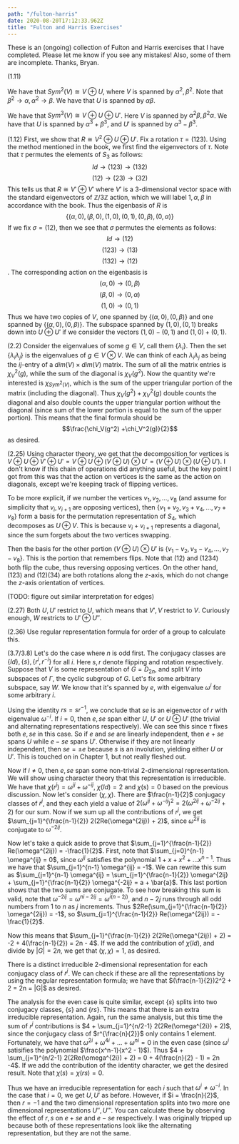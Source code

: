 ```yaml
---
path: "/fulton-harris"
date: 2020-08-20T17:12:33.962Z
title: "Fulton and Harris Exercises"
---
```


These is an (ongoing) collection of Fulton and Harris exercises that I have completed. Please let me know if you see any mistakes! Also, some of them are incomplete. Thanks, Bryan.

(1.11) 

We have that $Sym^2(V) \cong V \oplus U$, where $V$ is spanned by $\alpha^2, \beta^2$. Note that $\beta^2 \rightarrow \alpha, \alpha^2 \rightarrow \beta$. We have that $U$ is spanned by $\alpha \beta$.

We have that $Sym^3(V) \cong V \oplus U \oplus U'$. Here $V$ is spanned by $\alpha^2 \beta, \beta^2 \alpha$. We have that $U$ is spanned by $\alpha^3 + \beta^3$, and $U'$ is spanned by $\alpha^3 - \beta^3$.

(1.12)
First, we show that $R \cong V^2 \oplus U \oplus U'$. Fix a rotation $\tau = (123)$. Using the method mentioned in the book, we first find the eigenvectors of $\tau$. Note that $\tau$ permutes the elements of $S_3$ as follows: $$Id \rightarrow (123) \rightarrow (132)$$ $$ (12) \rightarrow (23) \rightarrow (32)$$
This tells us that $R \cong V' \oplus V'$ where $V'$ is a 3-dimensional vector space with the standard eigenvectors of $\mathbb{Z}/3\mathbb{Z}$ action, which we will label $1, \alpha, \beta$ in accordance with the book. Thus the eigenbasis of $R$ is $$\{ (\alpha, 0), (\beta, 0), (1, 0), (0,1), (0, \beta), (0, \alpha) \}$$ 
If we fix $\sigma = (12)$, then we see that $\sigma$ permutes the elements as follows:
$$Id \rightarrow (12)$$ $$(123) \rightarrow (13)$$ $$(132)\rightarrow (12)$$.
The corresponding action on the eigenbasis is $$(\alpha, 0) \rightarrow (0, \beta)$$ $$(\beta, 0) \rightarrow (0, \alpha)$$ $$(1, 0) \rightarrow (0, 1)$$
Thus we have two copies of $V$, one spanned by $\{ (\alpha, 0), (0, \beta) \}$ and one spanned by $\{ (\alpha, 0), (0, \beta) \}$. The subspace spanned by $(1,0), (0,1)$ breaks down into $U \oplus U'$ if we consider the vectors $(1,0) - (0,1)$ and $(1,0) + (0,1)$.

(2.2) Consider the eigenvalues of some $g \in V$, call them $\{\lambda_i\}$. Then the set $\{ \lambda_i \lambda_j \}$ is the eigenvalues of $g \in V \otimes V$. We can think of each $\lambda_i\lambda_j$ as being the  $ij$-entry of a $dim(V) \times dim(V)$ matrix.  The sum of all the matrix entries is $\chi_V^2(g)$, while the sum of the diagonal is $\chi_V(g^2)$. Now the quantity we're interested is $\chi_{Sym^2(V)}$, which is the sum of the upper triangular portion of the matrix (including the diagonal). Thus $\chi_V(g^2) +\chi_V^2(g)$ double counts the diagonal and also double counts the upper triangular portion without the diagonal (since sum of the lower portion is equal to the sum of the upper portion). This means that the final formula should be $$\frac{\chi_V(g^2) +\chi_V^2(g)}{2}$$ as desired.


(2.25) Using character theory, we get that the decomposition for vertices is $V \oplus U \oplus V' \oplus U' = V \oplus U \oplus (V \oplus U) \otimes U' = (V \oplus U) \otimes (U \oplus U')$. I don't know if this chain of operations did anything useful, but the key point I got from this was that the action on vertices is the same as the action on diagonals, except we're keeping track of flipping vertices. 

To be more explicit, if we number the vertices $v_1, v_2, \dots, v_8$ (and assume for simplicity that $v_i, v_{i+1}$ are opposing vertices), then $\{v_1 + v_2, v_3+v_4, \dots, v_7 + v_8 \}$ form a basis for the permutation representation of $S_4$, which decomposes as $U \oplus V$. This is because $v_i + v_{i+1}$ represents a diagonal, since the sum forgets about the two vertices swapping.

Then the basis for the other portion $(V \oplus U) \otimes U'$ is $\{v_1 - v_2, v_3 - v_4, \dots, v_7 - v_8 \}$. This is the portion that remembers flips. Note that $(12)$ and $(1234)$ both flip the cube, thus reversing opposing vertices. On the other hand, $(123)$ and $(12)(34)$ are both rotations along the $z$-axis, which do not change the $z$-axis orientation of vertices.

(TODO: figure out similar interpretation for edges)

(2.27) Both $U, U'$ restrict to $U$, which means that $V', V$ restrict to $V$. Curiously enough, $W$ restricts to $U' \oplus U''$.

(2.36) Use regular representation formula for order of a group to calculate this.

(3.7/3.8) Let's do the case where $n$ is odd first. The conjugacy classes are $\{Id\}, \{s\}, \{r^i, r^{-i}\}$ for all $i$. Here $s, r$ denote flipping and rotation respectively. Suppose that $V$ is some representation of $G = D_{2n}$, and split $V$ into subspaces of $\Gamma$, the cyclic subgroup of $G$. Let's fix some arbitrary subspace, say $W$. We know that it's spanned by $e$, with eigenvalue $\omega^i$ for some arbitrary $i$. 

Using the identity $rs = sr^{-1}$, we conclude that $se$ is an eigenvector of $r$ with eigenvalue $\omega^{-i}$. If $i = 0$, then $e, se$ span either $U$, $U'$ or $U \oplus U'$ (the trivial and alternating representations respectively). We can see this since $\tau$ fixes both $e, se$ in this case. So if $e$ and $se$ are linearly independent, then $e + se$ spans $U$ while $e - se$ spans $U'$. Otherwise if they are not linearly independent, then $se = \pm e$ because $s$ is an involution, yielding either $U$ or $U'$.  This is touched on in Chapter 1, but not really fleshed out.

Now if $i \neq 0$, then $e, se$ span some  non-trivial 2-dimensional representation. We will show using character theory that this representation is irreducible. We have that $\chi(r^{j}) = \omega^{ij} + \omega^{-ij}$, $\chi(Id) = 2$ and $\chi(s) = 0$ based on the previous discussion. Now let's consider $(\chi, \chi)$. There are $\frac{n-1}{2}$ conjugacy classes of $r^j$, and they each yield a value of $2(\omega^{ij} + \omega^{-ij})^2 = 2(\omega^{2ij} + \omega^{-2ij} + 2)$ for our sum. Now if we sum up all the contributions of $r^j$, we get $\sum_{j=1}^{\frac{n-1}{2}} 2(2Re(\omega^{2ij}) + 2)$, since $\omega^{2ij}$ is conjugate to $\omega^{-2ij}$. 

Now let's take a quick aside to prove that $\sum_{j=1}^{\frac{n-1}{2}} Re(\omega^{2ij}) = -\frac{1}{2}$. First, note that $\sum_{j=0}^{n-1} \omega^{ij} = 0$, since $\omega^{ij}$ satisfies the polynomial $1 + x + x^2 + \dots x^{n-1}$. Thus we have that $\sum_{j=1}^{n-1} \omega^{ij} = -1$. We can rewrite this sum as $\sum_{j=1}^{n-1} \omega^{ij} = \sum_{j=1}^{\frac{n-1}{2}} \omega^{2ij} + \sum_{j=1}^{\frac{n-1}{2}} \omega^{-2ij} = a + \bar{a}$. This last portion shows that the two sums are conjugate. To see how breaking this sum is valid, note that $\omega^{-2ij} = \omega^{ni-2ij} = \omega^{i(n-2j)}$, and $n - 2j$ runs through all odd numbers from 1 to $n$ as $j$ increments.  Thus $2Re(\sum_{j=1}^{\frac{n-1}{2}} \omega^{2ij}) = -1$, so $\sum_{j=1}^{\frac{n-1}{2}} Re(\omega^{2ij}) = -\frac{1}{2}$. 

Now this means that $\sum_{j=1}^{\frac{n-1}{2}} 2(2Re(\omega^{2ij}) + 2) = -2 + 4(\frac{n-1}{2}) = 2n - 4$. If we add the contribution of $\chi(Id)$, and divide by $|G| = 2n$, we get that $(\chi, \chi) = 1$, as desired. 

There is a distinct irreducible 2-dimensional representation for each conjugacy class of $r^j$. We can check if these are all the representations by using the regular representation formula; we have that $(\frac{n-1}{2})2^2 + 2 = 2n = |G|$ as desired.

The analysis for the even case is quite similar, except $\{s\}$ splits into two conjugacy classes, $\{s\}$ and $\{rs\}$. This means that there is an extra irreducible representation. Again, run the same analysis, but this time the sum of $r^j$ contributions is $4 + \sum_{j=1}^{n/2-1} 2(2Re(\omega^{2i}) + 2)$, since the conjugacy class of $r^{\frac{n}{2}}$ only contains 1 element. Fortunately, we have that $\omega^{2i} + \omega^{4i} + \dots + \omega^{ni} = 0$ in the even case (since $\omega^i$ satisifies the polynomial $\frac{x^n-1}{x^2 - 1}$). Thus $4 + \sum_{j=1}^{n/2-1} 2(2Re(\omega^{2i}) + 2) = 0 + 4(\frac{n}{2} - 1) = 2n -4$. If we add the contribution of the identity character, we get the desired result. Note that $\chi(s) = \chi(rs) = 0$. 

Thus we have an irreducible representation for each $i$ such that $\omega^i \neq \omega^{-i}$. In the case that $i=0$, we get $U, U'$ as before. However, if $i = \frac{n}{2}$, then $r = -1$ and the two dimensional representation splits into two more one dimensional representations $U'', U'''$. You can calculate these by observing the effect of $r, s$ on $e +  se$ and $e - se$ respectively. I was originally tripped up because both of these representations look like the alternating representation, but they are not the same.  



	